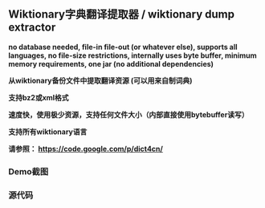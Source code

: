 ## Wiktionary字典翻译提取器 / wiktionary dump extractor ##

**no database needed, file-in file-out (or whatever else), supports all languages, no file-size restrictions, internally uses byte buffer, minimum memory requirements, one jar (no additional dependencies)**

**从wiktionary备份文件中提取翻译资源 (可以用来自制词典)**

**支持bz2或xml格式**

**速度快，使用极少资源，支持任何文件大小（内部直接使用bytebuffer读写）**

**支持所有wiktionary语言**

**请参照： https://code.google.com/p/dict4cn/**

### Demo截图 ###


### 源代码 ###